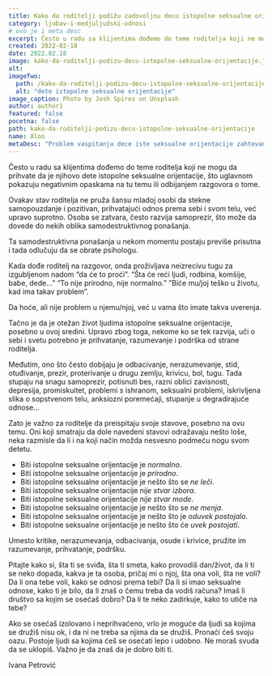 ```yaml
---
title: Kako da roditelji podižu zadovoljnu decu istopolne seksualne orijentacije?
category: ljubav-i-medjuljudski-odnosi
# ovo je i meta desc
excerpt: Često u radu sa klijentima dođemo do teme roditelja koji ne mogu da prihvate da je njihovo dete istopolne seksualne orijentacije.
created: 2022-02-18
date: 2022.02.18
image: kako-da-roditelji-podizu-decu-istopolne-seksualne-orijentacije.jpg
alt:
imageTwo:
  path: /kako-da-roditelji-podizu-decu-istopolne-seksualne-orijentacije.jpg
  alt: "dete istopolne seksualne orijentacije"
image_caption: Photo by Josh Spires on Unsplash
author: author1
featured: false
pocetna: false
path: kako-da-roditelji-podizu-decu-istopolne-seksualne-orijentacije
name: Aloo
metaDesc: "Problem vaspitanja dece iste seksualne orijentacije zahtevan je za roditelje koji mogu da se postaraju da se osećaju voljeno, podržano i bezbedno"
---
```


Često u radu sa klijentima dođemo do teme roditelja koji ne mogu da prihvate da je njihovo dete
istopolne seksualne orijentacije, što uglavnom pokazuju negativnim opaskama na tu temu ili
odbijanjem razgovora o tome.

Ovakav stav roditelja ne pruža šansu mladoj osobi da stekne samopouzdanje i pozitivan,
prihvatajući odnos prema sebi i svom telu, već upravo suprotno. Osoba se zatvara, često razvija
samoprezir, što može da dovede do nekih oblika samodestruktivnog ponašanja.

Ta samodestruktivna ponašanja u nekom momentu postaju previše prisutna i tada odlučuju da
se obrate psihologu.

Kada dođe roditelj na razgovor, onda proživljava neizrecivu tugu za izgubljenom nadom “da će
to proći”. “Šta će reći ljudi, rodbina, komšije, babe, dede…” “To nije prirodno, nije normalno.”
”Biće mu/joj teško u životu, kad ima takav problem”.

Da hoće, ali nije problem u njemu/njoj, već u vama što imate takva uverenja.

Tačno je da je otežan život ljudima istopolne seksualne orijentacije, posebno u ovoj sredini.
Upravo zbog toga, nekome ko se tek razvija, uči o sebi i svetu potrebno je prihvatanje,
razumevanje i podrška od strane roditelja.

Međutim, ono što često dobijaju je odbacivanje, nerazumevanje, stid, otuđivanje, prezir,
proterivanje u drugu zemlju, krivicu, bol, tugu. Tada stupaju na snagu samoprezir, potisnuti bes,
razni oblici zavisnosti, depresija, promiskuitet, problemi s ishranom, seksualni problemi,
iskrivljena slika o sopstvenom telu, anksiozni poremećaji, stupanje u degradirajuće odnose…

Zato je važno za roditelje da preispitaju svoje stavove, posebno na ovu temu. Oni koji smatraju
da dole navedeni stavovi odražavaju nešto loše, neka razmisle da li i na koji način možda
nesvesno podmeću nogu svom detetu.


- Biti istopolne seksualne orijentacije je *normalno*.
- Biti istopolne seksualne orijentacije je *prirodno*.
- Biti istopolne seksualne orijentacije je nešto što se *ne leči*.
- Biti istopolne seksualne orijentacije *nije stvar izbora*.
- Biti istopolne seksualne orijentacije *nije stvar mode*.
- Biti istopolne seksualne orijentacije je nešto što se *ne menja*.
- Biti istopolne seksualne orijentacije je nešto što je *oduvek postojalo*.
- Biti istopolne seksualne orijentacije je nešto što će *uvek postojati*.


Umesto kritike, nerazumevanja, odbacivanja, osude i krivice, pružite im razumevanje,
prihvatanje, podršku.

Pitajte kako si, šta ti se sviđa, šta ti smeta, kako provodiš dan/život, da li ti se neko dopada,
kakva je ta osoba, pričaj mi o njoj, šta ona voli, šta ne voli? Da li ona tebe voli, kako se odnosi
prema tebi? Da li si imao seksualne odnose, kako ti je bilo, da li znaš o čemu treba da vodiš
računa? Imaš li društvo sa kojim se osećaš dobro? Da li te neko zadirkuje, kako to utiče na
tebe?

Ako se osećaš izolovano i neprihvaćeno, vrlo je moguće da ljudi sa kojima se družiš nisu ok, i
da ni ne treba sa njima da se družiš. Pronaći ćeš svoju oazu. Postoje ljudi sa kojima ćeš se
osećati lepo i udobno. Ne moraš svuda da se uklopiš. Važno je da znaš da je dobro biti ti.


Ivana Petrović